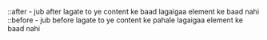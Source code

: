 ::after - jub after lagate to ye content ke baad lagaigaa element ke baad nahi
::before - jub before lagate to ye content ke pahale lagaigaa element ke baad nahi
